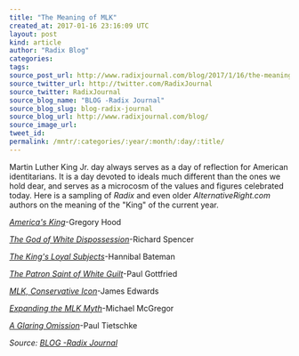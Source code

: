 ```yaml
---
title: "The Meaning of MLK"
created_at: 2017-01-16 23:16:09 UTC
layout: post
kind: article
author: "Radix Blog"
categories: 
tags: 
source_post_url: http://www.radixjournal.com/blog/2017/1/16/the-meaning-of-mlk
source_twitter_url: http://twitter.com/RadixJournal
source_twitter: RadixJournal
source_blog_name: "BLOG -Radix Journal"
source_blog_slug: blog-radix-journal
source_blog_url: http://www.radixjournal.com/blog/
source_image_url: 
tweet_id:
permalink: /mntr/:categories/:year/:month/:day/:title/
---
```

<p>Martin Luther King Jr. day always serves as a day of reflection for American identitarians. It is a day devoted to ideals much different than the ones we hold dear, and serves as a microcosm of the values and figures celebrated today. Here is a sampling of <em>Radix</em> and even older <em>AlternativeRight.com</em> authors on the meaning of the "King" of the current year.</p>
<p><a href="http://www.radixjournal.com/journal/2015/1/23/americas-king"><em>America's King</em></a>-Gregory Hood</p>
<p><a href="http://www.radixjournal.com/journal/2014/1/20/the-god-of-white-dispossession"><em>The God of White Dispossession</em></a>-Richard Spencer</p>
<p><a href="http://www.radixjournal.com/blog/2016/1/18/the-kings-loyal-subjects"><em>The King's Loyal Subjects</em></a>-Hannibal Bateman</p>
<p><a href="http://www.radixjournal.com/altright-archive/altright-archive/main/blogs/untimely-observations/the-patron-saint-of-white-guilt?rq=martin%20luther%20king"><em>The Patron Saint of White Guilt</em></a>-Paul Gottfried</p>
<p><a href="http://www.radixjournal.com/altright-archive/altright-archive/main/blogs/district-of-corruption/mlk-conservative-icon?rq=martin%20luther%20king"><em>MLK, Conservative Icon</em></a>-James Edwards</p>
<p><a href="http://www.radixjournal.com/blog/2014/8/12/expanding-the-mlk-myth?rq=martin%20luther%20king"><em>Expanding the MLK Myth</em></a>-Michael McGregor</p>
<p><a href="http://www.radixjournal.com/blog/2015/1/6/a-glaring-omission?rq=martin%20luther%20king"><em>A Glaring Omission</em></a>-Paul Tietschke</p><div class="">
    <i>Source: <a href="http://www.radixjournal.com/blog/">BLOG -Radix Journal</a></i>
</div>
